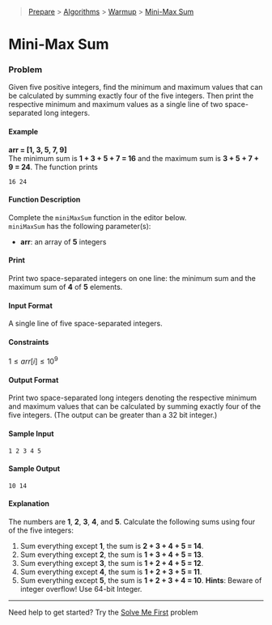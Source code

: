 > [Prepare](https://www.hackerrank.com/dashboard) > [Algorithms](https://www.hackerrank.com/domains/algorithms) > 
[Warmup](https://www.hackerrank.com/domains/algorithms/warmup) > [Mini-Max Sum](https://www.hackerrank.com/challenges/mini-max-sum/problem)
# Mini-Max Sum

### Problem
Given five positive integers, find the minimum and maximum values that can be calculated by summing exactly four of the five integers. 
Then print the respective minimum and maximum values as a single line of two space-separated long integers.

#### Example
**arr = [1, 3, 5, 7, 9]**<br/>
The minimum sum is **1 + 3 + 5 + 7 = 16** and the maximum sum is **3 + 5 + 7 + 9 = 24**. The function prints
```
16 24
```

#### Function Description
Complete the `miniMaxSum` function in the editor below. <br/>
`miniMaxSum` has the following parameter(s):
- **arr**: an array of **5** integers

#### Print
Print two space-separated integers on one line: the minimum sum and the maximum sum of **4** of **5** elements.

#### Input Format
A single line of five space-separated integers.

#### Constraints
$1 \leq arr[i] \leq 10^9$

#### Output Format
Print two space-separated long integers denoting the respective minimum and maximum values that can be calculated by 
summing exactly four of the five integers. (The output can be greater than a 32 bit integer.)

#### Sample Input
```text
1 2 3 4 5
```

#### Sample Output
```text
10 14
```

#### Explanation
The numbers are **1**, **2**, **3**, **4**, and **5**. Calculate the following sums using four of the five integers:
1. Sum everything except **1**, the sum is **2 + 3 + 4 + 5 = 14**.
2. Sum everything except **2**, the sum is **1 + 3 + 4 + 5 = 13**.
3. Sum everything except **3**, the sum is **1 + 2 + 4 + 5 = 12**.
4. Sum everything except **4**, the sum is **1 + 2 + 3 + 5 = 11**.
5. Sum everything except **5**, the sum is **1 + 2 + 3 + 4 = 10**.
**Hints**: Beware of integer overflow! Use 64-bit Integer.
---
Need help to get started? Try the [Solve Me First](../solve-me-first) problem
